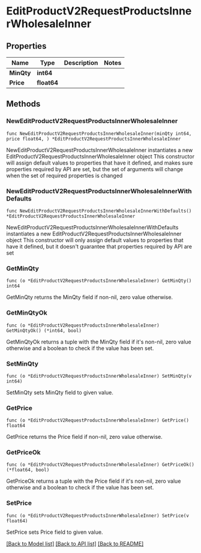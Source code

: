 # EditProductV2RequestProductsInnerWholesaleInner

## Properties

Name | Type | Description | Notes
------------ | ------------- | ------------- | -------------
**MinQty** | **int64** |  | 
**Price** | **float64** |  | 

## Methods

### NewEditProductV2RequestProductsInnerWholesaleInner

`func NewEditProductV2RequestProductsInnerWholesaleInner(minQty int64, price float64, ) *EditProductV2RequestProductsInnerWholesaleInner`

NewEditProductV2RequestProductsInnerWholesaleInner instantiates a new EditProductV2RequestProductsInnerWholesaleInner object
This constructor will assign default values to properties that have it defined,
and makes sure properties required by API are set, but the set of arguments
will change when the set of required properties is changed

### NewEditProductV2RequestProductsInnerWholesaleInnerWithDefaults

`func NewEditProductV2RequestProductsInnerWholesaleInnerWithDefaults() *EditProductV2RequestProductsInnerWholesaleInner`

NewEditProductV2RequestProductsInnerWholesaleInnerWithDefaults instantiates a new EditProductV2RequestProductsInnerWholesaleInner object
This constructor will only assign default values to properties that have it defined,
but it doesn't guarantee that properties required by API are set

### GetMinQty

`func (o *EditProductV2RequestProductsInnerWholesaleInner) GetMinQty() int64`

GetMinQty returns the MinQty field if non-nil, zero value otherwise.

### GetMinQtyOk

`func (o *EditProductV2RequestProductsInnerWholesaleInner) GetMinQtyOk() (*int64, bool)`

GetMinQtyOk returns a tuple with the MinQty field if it's non-nil, zero value otherwise
and a boolean to check if the value has been set.

### SetMinQty

`func (o *EditProductV2RequestProductsInnerWholesaleInner) SetMinQty(v int64)`

SetMinQty sets MinQty field to given value.


### GetPrice

`func (o *EditProductV2RequestProductsInnerWholesaleInner) GetPrice() float64`

GetPrice returns the Price field if non-nil, zero value otherwise.

### GetPriceOk

`func (o *EditProductV2RequestProductsInnerWholesaleInner) GetPriceOk() (*float64, bool)`

GetPriceOk returns a tuple with the Price field if it's non-nil, zero value otherwise
and a boolean to check if the value has been set.

### SetPrice

`func (o *EditProductV2RequestProductsInnerWholesaleInner) SetPrice(v float64)`

SetPrice sets Price field to given value.



[[Back to Model list]](../README.md#documentation-for-models) [[Back to API list]](../README.md#documentation-for-api-endpoints) [[Back to README]](../README.md)


